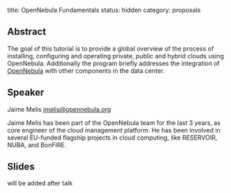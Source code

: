 title: OpenNebula Fundamentals
status: hidden
category: proposals

Abstract
---------
The goal of this tutorial is to provide a global overview of the process of installing, configuring and operating private, public and hybrid clouds using OpenNebula. Additionally the program briefly addresses the integration of [OpenNebula](http://opennebula.org) with other components in the data center.

Speaker
-------
Jaime Melis <jmelis@opennebula.org>

Jaime Melis has been part of the OpenNebula team for the last 3 years, as core engineer of the cloud management platform. He has been involved in several EU-funded flagship projects in cloud computing, like RESERVOIR, NUBA, and BonFIRE.

Slides
------
will be added after talk
